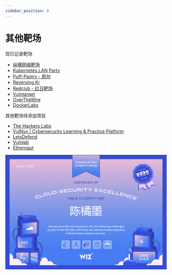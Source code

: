 ```yaml
---
sidebar_position: 0
---
```


# 其他靶场

现已记录靶场

- [纵横网络靶场](https://game.fengtaisec.com/)
- [Kubernetes LAN Party](https://www.k8slanparty.com/)
- [Puff-Pastry - 原创](https://github.com/CTF-Archives/Puff-Pastry)
- [Reversing.Kr](http://reversing.kr/)
- [Redclub - 红日靶场](http://vulnstack.qiyuanxuetang.net/vuln/)
- [Vulntarget](https://github.com/crow821/vulntarget)
- [OverTheWire](https://overthewire.org/)
- [DockerLabs](https://dockerlabs.es/)

其他靶场待添加项目

- [The Hackers Labs](https://thehackerslabs.com/)
- [VulNyx | Cybersecurity Learning & Practice Platform](https://vulnyx.com/)
- [LetsDefend](https://app.letsdefend.io/)
- [Vulnlab](https://www.vulnlab.com/)
- [Ethernaut](https://ethernaut.openzeppelin.com/)

![img](img/image_20241227-222747.png)
